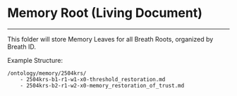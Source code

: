 # Memory Root (Living Document)

---

This folder will store Memory Leaves for all Breath Roots, organized by Breath ID.

Example Structure:
```
/ontology/memory/2504krs/
    - 2504krs-b1-r1-w1-x0-threshold_restoration.md
    - 2504krs-b2-r1-w2-x0-memory_restoration_of_trust.md
```
